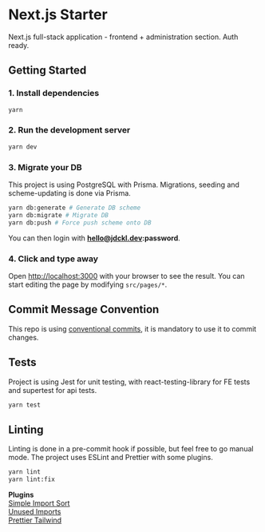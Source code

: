 # Next.js Starter

Next.js full-stack application - frontend + administration section. Auth ready.

## Getting Started

### 1. Install dependencies

```bash
yarn
```

### 2. Run the development server

```bash
yarn dev
```

### 3. Migrate your DB

This project is using PostgreSQL with Prisma. Migrations, seeding and scheme-updating is done via Prisma.

```bash
yarn db:generate # Generate DB scheme
yarn db:migrate # Migrate DB
yarn db:push # Force push scheme onto DB
```

You can then login with **hello@jdckl.dev:password**.

### 4. Click and type away

Open [http://localhost:3000](http://localhost:3000) with your browser to see the result. You can start editing the page by modifying `src/pages/*`.

## Commit Message Convention

This repo is using [conventional commits](https://www.conventionalcommits.org/en/v1.0.0/), it is mandatory to use it to commit changes.

## Tests

Project is using Jest for unit testing, with react-testing-library for FE tests and supertest for api tests.

```bash
yarn test
```

## Linting

Linting is done in a pre-commit hook if possible, but feel free to go manual mode. The project uses ESLint and Prettier with some plugins.

```bash
yarn lint
yarn lint:fix
```

**Plugins**  
[Simple Import Sort](https://www.npmjs.com/package/eslint-plugin-simple-import-sort)  
[Unused Imports](https://www.npmjs.com/package/eslint-plugin-unused-imports)  
[Prettier Tailwind](https://www.npmjs.com/package/prettier-plugin-tailwind)
